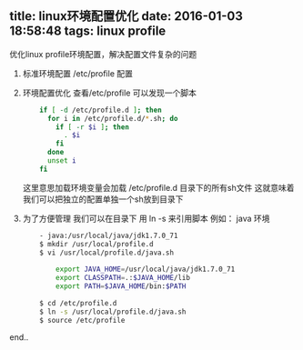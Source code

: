 title: linux环境配置优化
date: 2016-01-03 18:58:48
tags: linux profile
---
优化linux profile环境配置，解决配置文件复杂的问题

<!--more-->
1. 标准环境配置
	/etc/profile 配置

2. 环境配置优化
	查看/etc/profile 可以发现一个脚本
	```bash
		if [ -d /etc/profile.d ]; then
		  for i in /etc/profile.d/*.sh; do
		    if [ -r $i ]; then
		      . $i
		    fi
		  done
		  unset i
		fi
	```
	这里意思加载环境变量会加载 /etc/profile.d 目录下的所有sh文件 
	这就意味着我们可以把独立的配置单独一个sh放到目录下 

3.	为了方便管理 我们可以在目录下 用 ln -s 来引用脚本 
	例如： 
	java 环境 
	```bash
		- java:/usr/local/java/jdk1.7.0_71 
		$ mkdir /usr/local/profile.d 
		$ vi /usr/local/profile.d/java.sh
		
			export JAVA_HOME=/usr/local/java/jdk1.7.0_71
			export CLASSPATH=.:$JAVA_HOME/lib
			export PATH=$JAVA_HOME/bin:$PATH
		
		$ cd /etc/profile.d 
		$ ln -s /usr/local/profile.d/java.sh 
		$ source /etc/profile
	```
end..